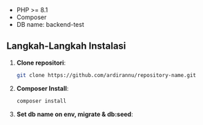 - PHP >= 8.1
- Composer
- DB name: backend-test

## Langkah-Langkah Instalasi

1. **Clone repositori**:
   ```bash
   git clone https://github.com/ardirannu/repository-name.git
   
2. **Composer Install**:
   ```bash
   composer install

3. **Set db name on env, migrate & db:seed**:
